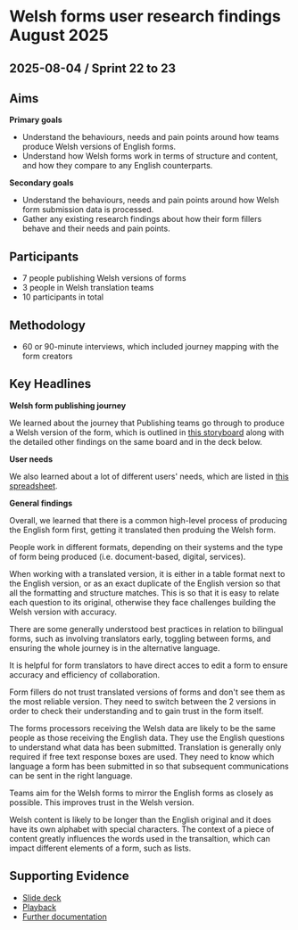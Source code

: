 # Welsh forms user research findings August 2025

## 2025-08-04 / Sprint 22 to 23

## Aims
**Primary goals**
- Understand the behaviours, needs and pain points around how teams produce Welsh versions of English forms.
- Understand how Welsh forms work in terms of structure and content, and how they compare to any English counterparts.

**Secondary goals**
- Understand the behaviours, needs and pain points around how Welsh form submission data is processed.
- Gather any existing research findings about how their form fillers behave and their needs and pain points.

## Participants
- 7 people publishing Welsh versions of forms
- 3 people in Welsh translation teams
- 10 participants in total

## Methodology
- 60 or 90-minute interviews, which included journey mapping with the form creators

## Key Headlines 
**Welsh form publishing journey**

We learned about the journey that Publishing teams go through to produce a Welsh version of the form, which is outlined in [this storyboard](https://app.mural.co/t/gaap0347/m/gaap0347/1757672226529/0429baadcf8abbbe2341099bae3722542c730346?wid=0-1756742539143) along with the detailed other findings on the same board and in the deck below.

**User needs**

We also learned about a lot of different users' needs, which are listed in [this spreadsheet](https://docs.google.com/spreadsheets/d/1YVf3aRblacPmh0x43eupmTnpGAdjyW3gbn30fwR362Q/edit?pli=1&gid=0#gid=0).

**General findings**

Overall, we learned that there is a common high-level process of producing the English form first, getting it translated then produing the Welsh form.

People work in different formats, depending on their systems and the type of form being produced (i.e. document-based, digital, services).

When working with a translated version, it is either in a table format next to the English version, or as an exact duplicate of the English version so that all the formatting and structure matches. This is so that it is easy to relate each question to its original, otherwise they face challenges building the Welsh version with accuracy.

There are some generally understood best practices in relation to bilingual forms, such as involving translators early, toggling between forms, and ensuring the whole journey is in the alternative language.

It is helpful for form translators to have direct acces to edit a form to ensure accuracy and efficiency of collaboration. 

Form fillers do not trust translated versions of forms and don't see them as the most reliable version. They need to switch between the 2 versions in order to check their understanding and to gain trust in the form itself.

The forms processors receiving the Welsh data are likely to be the same people as those receiving the English data. They use the English questions to understand what data has been submitted. Translation is generally only required if free text response boxes are used. They need to know which language a form has been submitted in so that subsequent communications can be sent in the right language.

Teams aim for the Welsh forms to mirror the English forms as closely as possible. This improves trust in the Welsh version.

Welsh content is likely to be longer than the English original and it does have its own alphabet with special characters. The context of a piece of content greatly influences the words used in the transaltion, which can impact different elements of a form, such as lists.

## Supporting Evidence
- [Slide deck](https://docs.google.com/presentation/d/1fHNsM-kiZ7xOZRfK-9GfJ4yQ-JefqSIIrdFht5pi114/edit?slide=id.g3619d51f40a_0_67&pli=1#slide=id.g3619d51f40a_0_67)
- [Playback](https://drive.google.com/file/d/1xvBTBjcvjAAHtawVOeVl1Qna9UX3L_VH/view?usp=drive_link)
- [Further documentation](https://drive.google.com/drive/folders/137r-LQElpXffsnOeBushhFyCGG2-SOy0)
